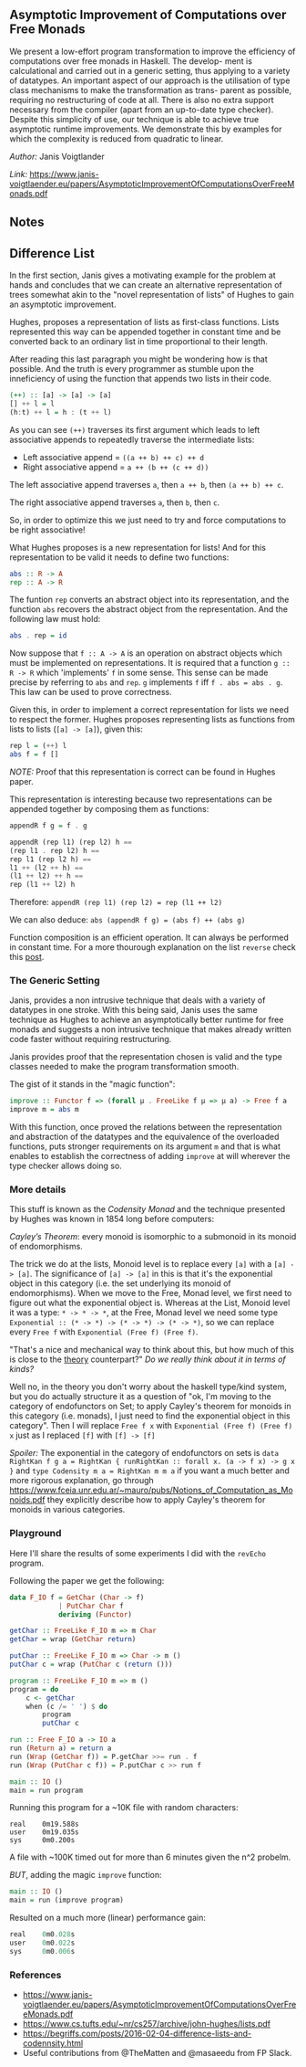 ## Asymptotic Improvement of Computations over Free Monads

We present a low-effort program transformation to improve
the efficiency of computations over free monads in Haskell. The develop-
ment is calculational and carried out in a generic setting, thus applying
to a variety of datatypes. An important aspect of our approach is the
utilisation of type class mechanisms to make the transformation as trans-
parent as possible, requiring no restructuring of code at all. There is also
no extra support necessary from the compiler (apart from an up-to-date
type checker). Despite this simplicity of use, our technique is able to
achieve true asymptotic runtime improvements. We demonstrate this by
examples for which the complexity is reduced from quadratic to linear.

*Author:* Janis Voigtlander

*Link:* https://www.janis-voigtlaender.eu/papers/AsymptoticImprovementOfComputationsOverFreeMonads.pdf

## Notes

## Difference List

In the first section, Janis gives a motivating example for the problem at hands and
concludes that we can create an alternative representation of trees somewhat akin to the
"novel representation of lists" of Hughes to gain an asymptotic improvement.

Hughes, proposes a representation of lists as first-class functions. Lists represented
this way can be appended together in constant time and be converted back to an ordinary
list in time proportional to their length.

After reading this last paragraph you might be wondering how is that possible. And the
truth is every programmer as stumble upon the inneficiency of using the function that
appends two lists in their code.

```Haskell
(++) :: [a] -> [a] -> [a]
[] ++ l = l
(h:t) ++ l = h : (t ++ l)
```

As you can see `(++)` traverses its first argument which leads to left associative appends
to repeatedly traverse the intermediate lists:

- Left associative append = `((a ++ b) ++ c) ++ d`
- Right associative append = `a ++ (b ++ (c ++ d))`

The left associative append traverses `a`, then `a ++ b`, then `(a ++ b) ++ c`.


The right associative append traverses `a`, then `b`, then `c`.

So, in order to optimize this we just need to try and force computations to be right
associative!

What Hughes proposes is a new representation for lists! And for this representation to be
valid it needs to define two functions:

```Haskell
abs :: R -> A
rep :: A -> R
```

The funtion `rep` converts an abstract object into its representation, and the function
`abs` recovers the abstract object from the representation. And the following law must
hold:

```Haskell
abs . rep = id
```

Now suppose that `f :: A -> A` is an operation on abstract objects which must be
implemented on representations. It is required that a function `g :: R -> R` which
'implements' `f` in some sense. This sense can be made precise by referring to `abs` and
`rep`. `g` implements `f` iff `f . abs = abs . g`. This law can be used to prove
correctness.

Given this, in order to implement a correct representation for lists we need to respect
the former. Hughes proposes representing lists as functions from lists to lists (`[a] ->
[a]`), given this:

```Haskell
rep l = (++) l
abs f = f []
```

_NOTE:_ Proof that this representation is correct can be found in Hughes paper.

This representation is interesting because two representations can be appended together by
composing them as functions:

```Haskell
appendR f g = f . g

appendR (rep l1) (rep l2) h ==
(rep l1 . rep l2) h ==
rep l1 (rep l2 h) ==
l1 ++ (l2 ++ h) ==
(l1 ++ l2) ++ h ==
rep (l1 ++ l2) h
```

Therefore: `appendR (rep l1) (rep l2) = rep (l1 ++ l2)`

We can also deduce: `abs (appendR f g) = (abs f) ++ (abs g)`

Function composition is an efficient operation. It can always be performed in constant
time. For a more thourough explanation on the list `reverse` check this [post](http://h2.jaguarpaw.co.uk/posts/demystifying-dlist/).

### The Generic Setting

Janis, provides a non intrusive technique that deals with a variety of datatypes in one
stroke. With this being said, Janis uses the same technique as Hughes to achieve an
asymptotically better runtime for free monads and suggests a non intrusive technique that
makes already written code faster without requiring restructuring.

Janis provides proof that the representation chosen is valid and the type classes needed
to make the program transformation smooth.

The gist of it stands in the "magic function":

```Haskell
improve :: Functor f => (forall μ . FreeLike f μ => μ a) -> Free f a
improve m = abs m
```

With this function, once proved the relations
between the representation and abstraction of the datatypes and the equivalence of the
overloaded functions, puts stronger requirements on its argument `m` and that is what 
enables to establish the correctness of adding `improve` at will wherever the 
type checker allows doing so.

### More details

This stuff is known as the _Codensity Monad_ and the technique presented by Hughes was
known in 1854 long before computers:

*Cayley’s Theorem*: every monoid is isomorphic to a submonoid in its monoid of
endomorphisms.

The trick we do at the lists, Monoid level is to replace every `[a]` with a `[a] -> [a]`. 
The significance of `[a] -> [a]` in this is that it's the exponential object in this category 
(i.e. the set underlying its monoid of endomorphisms). When we move to the Free, Monad level, 
we first need to figure out what the exponential object is. Whereas at the List, Monoid level 
it was a type: `* -> * -> *`, at the Free, Monad level we need some type 
`Exponential :: (* -> *) -> (* -> *) -> (* -> *)`, so we can replace every `Free f` with 
`Exponential (Free f) (Free f)`.


"That's a nice and mechanical way to think about this, but how much of this is close to the 
[theory](https://ncatlab.org/nlab/show/codensity+monad) counterpart?" 
_Do we really think about it in terms of kinds?_

Well no, in the theory you don't worry about the haskell type/kind system, but you do 
actually structure it as a question of "ok, I'm moving to the category of endofunctors on 
Set; to apply Cayley's theorem for monoids in this category (i.e. monads), I just need to find 
the exponential object in this category". Then I will replace `Free f x` with 
`Exponential (Free f) (Free f) x` just as I replaced `[f]` with `[f] -> [f]`

*Spoiler:* The exponential in the category of endofunctors on sets is 
`data RightKan f g a = RightKan { runRightKan :: forall x. (a -> f x) -> g x }`
and `type Codensity m a = RightKan m m a` if you want a much better and more rigorous explanation, go 
through https://www.fceia.unr.edu.ar/~mauro/pubs/Notions_of_Computation_as_Monoids.pdf
they explicitly describe how to apply Cayley's theorem for monoids in various categories.

### Playground

Here I'll share the results of some experiments I did with the `revEcho` program.

Following the paper we get the following:

```Haskell
data F_IO f = GetChar (Char -> f)
            | PutChar Char f
            deriving (Functor)

getChar :: FreeLike F_IO m => m Char
getChar = wrap (GetChar return)

putChar :: FreeLike F_IO m => Char -> m ()
putChar c = wrap (PutChar c (return ()))

program :: FreeLike F_IO m => m ()
program = do
    c <- getChar 
    when (c /= ' ') $ do
        program
        putChar c

run :: Free F_IO a -> IO a
run (Return a) = return a
run (Wrap (GetChar f)) = P.getChar >>= run . f
run (Wrap (PutChar c f)) = P.putChar c >> run f

main :: IO ()
main = run program
```

Running this program for a ~10K file with random characters:

```
real    0m19.588s
user    0m19.035s
sys     0m0.200s
```

A file with ~100K timed out for more than 6 minutes given the n^2 probelm.

*BUT*, adding the magic `improve` function:

```Haskell
main :: IO ()
main = run (improve program)
```

Resulted on a much more (linear) performance gain:

```Haskell
real    0m0.028s
user    0m0.022s
sys     0m0.006s
```

### References

- https://www.janis-voigtlaender.eu/papers/AsymptoticImprovementOfComputationsOverFreeMonads.pdf
- https://www.cs.tufts.edu/~nr/cs257/archive/john-hughes/lists.pdf
- https://begriffs.com/posts/2016-02-04-difference-lists-and-codennsity.html
- Useful contributions from @TheMatten and @masaeedu from FP Slack.
